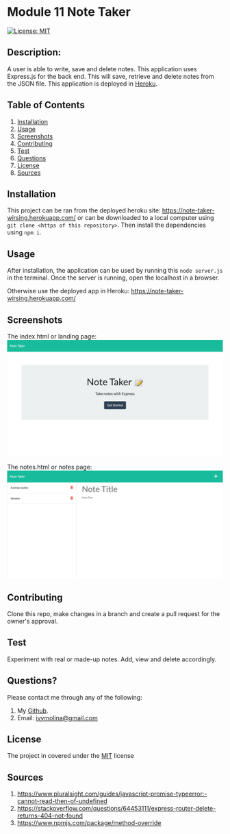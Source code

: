 # Module 11 Note Taker
[![License: MIT](https://img.shields.io/badge/License-MIT-yellow.svg)](https://opensource.org/licenses/MIT)

##  Description:

A user is able to write, save and delete notes. This application uses Express.js for the back end. This will save, retrieve and delete notes from the JSON file. This application is deployed in [Heroku](https://note-taker-wirsing.herokuapp.com).

##  Table of Contents 
1. [Installation](#installation)
2. [Usage](#usage) 
3. [Screenshots](#screenshots)
4. [Contributing](#contributing) 
5. [Test](#test) 
6. [Questions](#questions)
7. [License](#license)
8. [Sources](#sources)

## Installation 

This project can be ran from the deployed heroku site: https://note-taker-wirsing.herokuapp.com/ or can be downloaded to a local computer using `git clone <https of this repository>`. Then install the dependencies using `npm i`. 

## Usage 

After installation, the application can be used by running this `node server.js` in the terminal. Once the server is running, open the localhost in a browser.

Otherwise use the deployed app in Heroku: https://note-taker-wirsing.herokuapp.com/

## Screenshots
The index.html or landing page:
![landing page](./assets/note-taker-landing-page.png)

The notes.html or notes page:
![landing page](./assets/note-taker-notes.png)

## Contributing 

Clone this repo, make changes in a branch and create a pull request for the  owner's approval.

## Test 

Experiment with real or made-up notes. Add, view and delete accordingly.

## Questions? 

Please contact me through any of the following:

1. My [Github](https://github.com/iwirsing).
2. Email: <a href="mailto:ivymolina@gmail.com">ivymolina@gmail.com</a>

## License

The project in covered under the [MIT](https://opensource.org/licenses/MIT) license


## Sources
1. https://www.pluralsight.com/guides/javascript-promise-typeerror:-cannot-read-then-of-undefined
2. https://stackoverflow.com/questions/64453111/express-router-delete-returns-404-not-found
3. https://www.npmjs.com/package/method-override